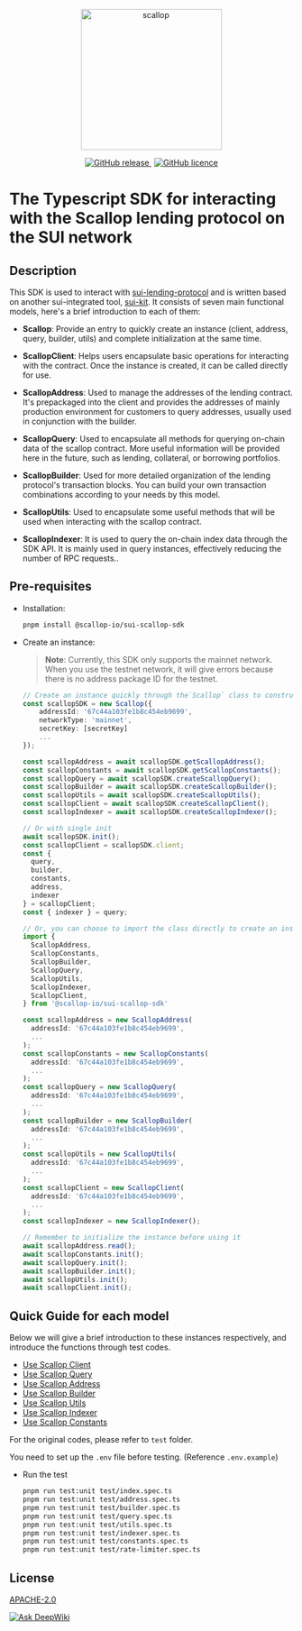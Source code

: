 <p align="center">
  <a href="https://app.scallop.io">
    <img alt="scallop" src="https://i.imgur.com/g7Y4MIj.png" width="250" />
  </a>
</p>
<p align="center">
    <a style="padding-right: 5px;" href="https://github.com/scallop-io/sui-scallop-sdk/releases">
        <img alt="GitHub release" src="https://img.shields.io/github/v/release/scallop-io/sui-scallop-sdk?display_name=tag">
    </a>
    <a href="https://github.com/scallop-io/sui-scallop-sdk/blob/main/LICENSE">
        <img alt="GitHub licence" src="https://img.shields.io/github/license/scallop-io/sui-scallop-sdk?logoColor=blue">
    </a>
</p>

# The Typescript SDK for interacting with the Scallop lending protocol on the SUI network

## Description

This SDK is used to interact with [sui-lending-protocol](https://github.com/scallop-io/sui-lending-protocol) and is written based on another sui-integrated tool, [sui-kit](https://github.com/scallop-io/sui-kit). It consists of seven main functional models, here's a brief introduction to each of them:

- **Scallop**: Provide an entry to quickly create an instance (client, address, query, builder, utils) and complete initialization at the same time.

- **ScallopClient**: Helps users encapsulate basic operations for interacting with the contract. Once the instance is created, it can be called directly for use.

- **ScallopAddress**: Used to manage the addresses of the lending contract. It's prepackaged into the client and provides the addresses of mainly production environment for customers to query addresses, usually used in conjunction with the builder.

- **ScallopQuery**: Used to encapsulate all methods for querying on-chain data of the scallop contract. More useful information will be provided here in the future, such as lending, collateral, or borrowing portfolios.

- **ScallopBuilder**: Used for more detailed organization of the lending protocol's transaction blocks. You can build your own transaction combinations according to your needs by this model.

- **ScallopUtils**: Used to encapsulate some useful methods that will be used when interacting with the scallop contract.

- **ScallopIndexer**: It is used to query the on-chain index data through the SDK API. It is mainly used in query instances, effectively reducing the number of RPC requests..

## Pre-requisites

- Installation:
  ```bash
  pnpm install @scallop-io/sui-scallop-sdk
  ```
- Create an instance:

  > **Note**: Currently, this SDK only supports the mainnet network. When you use the testnet network, it will give errors because there is no address package ID for the testnet.

  ```typescript
  // Create an instance quickly through the`Scallop` class to construct other models.
  const scallopSDK = new Scallop({
      addressId: '67c44a103fe1b8c454eb9699',
      networkType: 'mainnet',
      secretKey: [secretKey]
      ...
  });

  const scallopAddress = await scallopSDK.getScallopAddress();
  const scallopConstants = await scallopSDK.getScallopConstants();
  const scallopQuery = await scallopSDK.createScallopQuery();
  const scallopBuilder = await scallopSDK.createScallopBuilder();
  const scallopUtils = await scallopSDK.createScallopUtils();
  const scallopClient = await scallopSDK.createScallopClient();
  const scallopIndexer = await scallopSDK.createScallopIndexer();

  // Or with single init
  await scallopSDK.init();
  const scallopClient = scallopSDK.client;
  const {
    query,
    builder,
    constants,
    address,
    indexer
  } = scallopClient;
  const { indexer } = query;

  // Or, you can choose to import the class directly to create an instance.
  import {
    ScallopAddress,
    ScallopConstants,
    ScallopBuilder,
    ScallopQuery,
    ScallopUtils,
    ScallopIndexer,
    ScallopClient,
  } from '@scallop-io/sui-scallop-sdk'

  const scallopAddress = new ScallopAddress(
    addressId: '67c44a103fe1b8c454eb9699',
    ...
  );
  const scallopConstants = new ScallopConstants(
    addressId: '67c44a103fe1b8c454eb9699',
    ...
  );
  const scallopQuery = new ScallopQuery(
    addressId: '67c44a103fe1b8c454eb9699',
    ...
  );
  const scallopBuilder = new ScallopBuilder(
    addressId: '67c44a103fe1b8c454eb9699',
    ...
  );
  const scallopUtils = new ScallopUtils(
    addressId: '67c44a103fe1b8c454eb9699',
    ...
  );
  const scallopClient = new ScallopClient(
    addressId: '67c44a103fe1b8c454eb9699',
    ...
  );
  const scallopIndexer = new ScallopIndexer();

  // Remember to initialize the instance before using it
  await scallopAddress.read();
  await scallopConstants.init();
  await scallopQuery.init();
  await scallopBuilder.init();
  await scallopUtils.init();
  await scallopClient.init();
  ```

## Quick Guide for each model

Below we will give a brief introduction to these instances respectively, and introduce the functions through test codes.

- [Use Scallop Client](./document/client.md)
- [Use Scallop Query](./document/query.md)
- [Use Scallop Address](./document/address.md)
- [Use Scallop Builder](./document/builder.md)
- [Use Scallop Utils](./document/utils.md)
- [Use Scallop Indexer](./document/indexer.md)
- [Use Scallop Constants](./document/constants.md)

For the original codes, please refer to `test` folder.

You need to set up the `.env` file before testing. (Reference `.env.example`)

- Run the test

  ```bash
  pnpm run test:unit test/index.spec.ts
  pnpm run test:unit test/address.spec.ts
  pnpm run test:unit test/builder.spec.ts
  pnpm run test:unit test/query.spec.ts
  pnpm run test:unit test/utils.spec.ts
  pnpm run test:unit test/indexer.spec.ts
  pnpm run test:unit test/constants.spec.ts
  pnpm run test:unit test/rate-limiter.spec.ts
  ```

## License

[APACHE-2.0](https://www.apache.org/licenses/LICENSE-2.0)

[![Ask DeepWiki](https://deepwiki.com/badge.svg)](https://deepwiki.com/scallop-io/sui-scallop-sdk)
